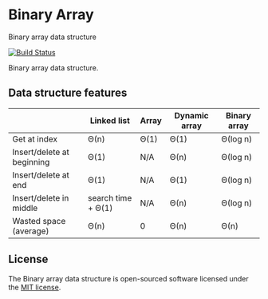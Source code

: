 # Binary Array
Binary array data structure

[![Build Status](https://travis-ci.org/hexogen/binaryArray.svg?branch=master)](https://travis-ci.org/hexogen/binaryArray)

Binary array data structure. 


## Data structure features

|                            |  Linked list       |  Array    | Dynamic array | Binary array |
|----------------------------|--------------------|-----------|---------------|--------------|
| Get at index               |        Θ(n)        |	   Θ(1)   | 	Θ(1)	  |   Θ(log n)   |
| Insert/delete at beginning |	      Θ(1)        |    N/A	  |     Θ(n)	  |   Θ(log n)   |
| Insert/delete at end	     |        Θ(1)        |    N/A	  |     Θ(1)      |   Θ(log n)   |
| Insert/delete in middle	 | search time + Θ(1) |	   N/A    | 	Θ(n)	  |   Θ(log n)   |
| Wasted space (average)	 |        Θ(n)        | 	0     |     Θ(n)      |   Θ(n)       |

## License

The Binary array data structure is open-sourced software licensed under the [MIT license](http://opensource.org/licenses/MIT).

